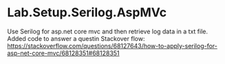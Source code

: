 # Lab.Setup.Serilog.AspMVc
Use Serilog for asp.net core mvc and then retrieve log data in a txt file.
Added code to answer a questin Stackover flow: https://stackoverflow.com/questions/68127643/how-to-apply-serilog-for-asp-net-core-mvc/68128351#68128351
